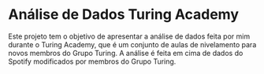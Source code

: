 # Análise de Dados Turing Academy
  Este projeto tem o objetivo de apresentar a análise de dados feita por mim durante o Turing Academy, que é um conjunto de aulas de nivelamento para novos membros do Grupo Turing. A análise é feita em cima de dados do Spotify modificados por membros do Grupo Turing.
